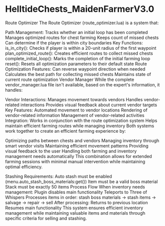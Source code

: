 # HelltideChests_MaidenFarmerV3.0

Route Optimizer
The Route Optimizer (route_optimizer.lua) is a system that:

Path Management:
Tracks whether an initial loop has been completed
Manages optimized routes for chest farming
Keeps count of missed chests
Can determine if the player is within city boundaries
Key Functions:
is_in_city(): Checks if player is within a 20-unit radius of the first waypoint
plan_optimized_route(): Creates efficient routes to collect missed chests
complete_initial_loop(): Marks the completion of the initial farming loop
reset(): Resets all optimization parameters to their default state
Route Optimization Features:
Can reverse waypoint direction when needed
Calculates the best path for collecting missed chests
Maintains state of current route optimization
Vendor Manager
While the complete vendor_manager.lua file isn't available, based on the expert's information, it handles:

Vendor Interactions:
Manages movement towards vendors
Handles vendor-related interactions
Provides visual feedback about current vendor targets
Key Features:
Automated movement to vendor locations
Rendering of vendor-related information
Management of vendor-related activities
Integration:
Works in conjunction with the route optimization system
Helps maintain efficient farming routes while managing inventory
Both systems work together to create an efficient farming experience by:

Optimizing paths between chests and vendors
Managing inventory through smart vendor visits
Maintaining efficient movement patterns
Providing visual feedback to the user
Handling both farming and inventory management needs automatically
This combination allows for extended farming sessions with minimal manual intervention while maintaining optimal efficiency.

Stashing Requirements:
Auto stash must be enabled (menu.auto_stash_boss_materials:get())
Item must be a valid boss material
Stack must be exactly 50 items
Process Flow
When inventory needs management:
Plugin disables main functionality
Teleports to Three of Whispers
Processes items in order: stash boss materials → stash items → salvage → repair → sell
After processing:
Returns to previous location
Resumes main functionality
This system ensures efficient inventory management while maintaining valuable items and materials through specific criteria for selling and stashing.
